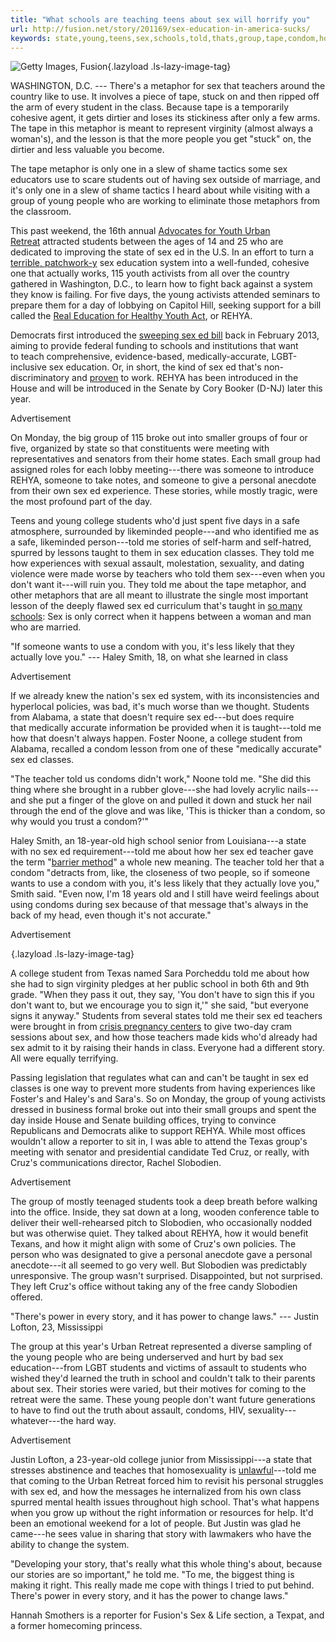 ```yaml
---
title: "What schools are teaching teens about sex will horrify you"
url: http://fusion.net/story/201169/sex-education-in-america-sucks/
keywords: state,young,teens,sex,schools,told,thats,group,tape,condom,horrify,students,teaching,ed
---
```

![Getty Images, Fusion](https://i.kinja-img.com/gawker-media/image/upload/s--ePYw6aje--/c_scale,f_auto,fl_progressive,q_80,w_800/cy5n6qeoujed6ptmcjw5.png){.lazyload .ls-lazy-image-tag}

WASHINGTON, D.C. --- There\'s a metaphor for sex that teachers around the country like to use. It involves a piece of tape, stuck on and then ripped off the arm of every student in the class. Because tape is a temporarily cohesive agent, it gets dirtier and loses its stickiness after only a few arms. The tape in this metaphor is meant to represent virginity (almost always a woman\'s), and the lesson is that the more people you get \"stuck\" on, the dirtier and less valuable you become.

The tape metaphor is only one in a slew of shame tactics some sex educators use to scare students out of having sex outside of marriage, and it\'s only one in a slew of shame tactics I heard about while visiting with a group of young people who are working to eliminate those metaphors from the classroom.

This past weekend, the 16th annual [Advocates for Youth Urban Retreat](http://www.advocatesforyouth.org/blogs-main/advocates-blog/2531-the-2015-urban-retreat) attracted students between the ages of 14 and 25 who are dedicated to improving the state of sex ed in the U.S. In an effort to turn a [terrible, patchwork-y](http://fusion.net/story/188424/sex-ed-and-condom-instruction-in-america/) sex education system into a well-funded, cohesive one that actually works, 115 youth activists from all over the country gathered in Washington, D.C., to learn how to fight back against a system they know is failing. For five days, the young activists attended seminars to prepare them for a day of lobbying on Capitol Hill, seeking support for a bill called the [Real Education for Healthy Youth Act](http://www.advocatesforyouth.org/publications/publications-a-z/2074-the-real-education-for-healthy-youth-act), or REHYA.

Democrats first introduced the [sweeping sex ed bill](http://thinkprogress.org/health/2013/02/15/1602441/comprehensive-sex-ed-bill/) back in February 2013, aiming to provide federal funding to schools and institutions that want to teach comprehensive, evidence-based, medically-accurate, LGBT-inclusive sex education. Or, in short, the kind of sex ed that\'s non-discriminatory and [proven](http://www.hhs.gov/ash/oah/oah-initiatives/evaluation/federal-led-evaluation/index.html) to work. REHYA has been introduced in the House and will be introduced in the Senate by Cory Booker (D-NJ) later this year.

Advertisement

On Monday, the big group of 115 broke out into smaller groups of four or five, organized by state so that constituents were meeting with representatives and senators from their home states. Each small group had assigned roles for each lobby meeting---there was someone to introduce REHYA, someone to take notes, and someone to give a personal anecdote from their own sex ed experience. These stories, while mostly tragic, were the most profound part of the day.

Teens and young college students who\'d just spent five days in a safe atmosphere, surrounded by likeminded people---and who identified me as a safe, likeminded person---told me stories of self-harm and self-hatred, spurred by lessons taught to them in sex education classes. They told me how experiences with sexual assault, molestation, sexuality, and dating violence were made worse by teachers who told them sex---even when you don\'t want it---will ruin you. They told me about the tape metaphor, and other metaphors that are all meant to illustrate the single most important lesson of the deeply flawed sex ed curriculum that\'s taught in [so many schools](http://fusion.net/story/188424/sex-ed-and-condom-instruction-in-america/): Sex is only correct when it happens between a woman and man who are married.

\"If someone wants to use a condom with you, it's less likely that they actually love you.\" --- Haley Smith, 18, on what she learned in class

Advertisement

If we already knew the nation\'s sex ed system, with its inconsistencies and hyperlocal policies, was bad, it\'s much worse than we thought. Students from Alabama, a state that doesn\'t require sex ed---but does require that medically accurate information be provided when it is taught---told me how that doesn\'t always happen. Foster Noone, a college student from Alabama, recalled a condom lesson from one of these \"medically accurate\" sex ed classes.

\"The teacher told us condoms didn't work,\" Noone told me. \"She did this thing where she brought in a rubber glove---she had lovely acrylic nails---and she put a finger of the glove on and pulled it down and stuck her nail through the end of the glove and was like, \'This is thicker than a condom, so why would you trust a condom?\'\"

Haley Smith, an 18-year-old high school senior from Louisiana---a state with no sex ed requirement---told me about how her sex ed teacher gave the term \"[barrier method](http://www.acog.org/Patients/FAQs/Barrier-Methods-of-Birth-Control-Diaphragm-Sponge-Cervical-Cap-and-Condom)\" a whole new meaning. The teacher told her that a condom \"detracts from, like, the closeness of two people, so if someone wants to use a condom with you, it's less likely that they actually love you,\" Smith said. \"Even now, I'm 18 years old and I still have weird feelings about using condoms during sex because of that message that's always in the back of my head, even though it's not accurate.\"

Advertisement

![America\'s sex ed system is a mess.](data:image/gif;base64,R0lGODlhAQABAAAAACH5BAEKAAEALAAAAAABAAEAAAICTAEAOw==){.lazyload .ls-lazy-image-tag}

A college student from Texas named Sara Porcheddu told me about how she had to sign virginity pledges at her public school in both 6th and 9th grade. \"When they pass it out, they say, \'You don't have to sign this if you don\'t want to, but we encourage you to sign it,\'\" she said, \"but everyone signs it anyway.\" Students from several states told me their sex ed teachers were brought in from [crisis pregnancy centers](https://www.plannedparenthood.org/learn/pregnancy/crisis-pregnancy-centers) to give two-day cram sessions about sex, and how those teachers made kids who\'d already had sex admit to it by raising their hands in class. Everyone had a different story. All were equally terrifying.

Passing legislation that regulates what can and can\'t be taught in sex ed classes is one way to prevent more students from having experiences like Foster\'s and Haley\'s and Sara\'s. So on Monday, the group of young activists dressed in business formal broke out into their small groups and spent the day inside House and Senate building offices, trying to convince Republicans and Democrats alike to support REHYA. While most offices wouldn\'t allow a reporter to sit in, I was able to attend the Texas group\'s meeting with senator and presidential candidate Ted Cruz, or really, with Cruz\'s communications director, Rachel Slobodien.

Advertisement

The group of mostly teenaged students took a deep breath before walking into the office. Inside, they sat down at a long, wooden conference table to deliver their well-rehearsed pitch to Slobodien, who occasionally nodded but was otherwise quiet. They talked about REHYA, how it would benefit Texans, and how it might align with some of Cruz\'s own policies. The person who was designated to give a personal anecdote gave a personal anecdote---it all seemed to go very well. But Slobodien was predictably unresponsive. The group wasn\'t surprised. Disappointed, but not surprised. They left Cruz\'s office without taking any of the free candy Slobodien offered.

\"There's power in every story, and it has power to change laws.\" --- Justin Lofton, 23, Mississippi

The group at this year\'s Urban Retreat represented a diverse sampling of the young people who are being underserved and hurt by bad sex education---from LGBT students and victims of assault to students who wished they\'d learned the truth in school and couldn\'t talk to their parents about sex. Their stories were varied, but their motives for coming to the retreat were the same. These young people don\'t want future generations to have to find out the truth about assault, condoms, HIV, sexuality---whatever---the hard way.

Advertisement

Justin Lofton, a 23-year-old college junior from Mississippi---a state that stresses abstinence and teaches that homosexuality is [unlawful](http://www.motherjones.com/politics/2015/01/states-sex-education-gay-marriage)---told me that coming to the Urban Retreat forced him to revisit his personal struggles with sex ed, and how the messages he internalized from his own class spurred mental health issues throughout high school. That\'s what happens when you grow up without the right information or resources for help. It\'d been an emotional weekend for a lot of people. But Justin was glad he came---he sees value in sharing that story with lawmakers who have the ability to change the system.

\"Developing your story, that's really what this whole thing's about, because our stories are so important,\" he told me. \"To me, the biggest thing is making it right. This really made me cope with things I tried to put behind. There's power in every story, and it has the power to change laws.\"

Hannah Smothers is a reporter for Fusion\'s Sex & Life section, a Texpat, and a former homecoming princess.
